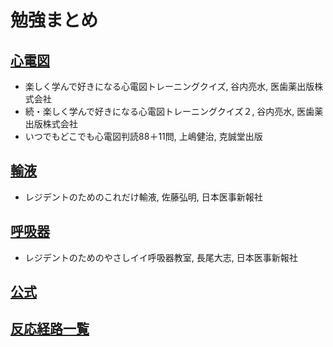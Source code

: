 # 勉強まとめ

## [心電図](ECG.html)

* 楽しく学んで好きになる心電図トレーニングクイズ, 谷内亮水, 医歯薬出版株式会社
* 続・楽しく学んで好きになる心電図トレーニングクイズ２, 谷内亮水, 医歯薬出版株式会社
* いつでもどこでも心電図判読88＋11問, 上嶋健治, 克誠堂出版

## [輸液](infusion.html)

* レジデントのためのこれだけ輸液, 佐藤弘明, 日本医事新報社

## [呼吸器](respiratory.html)

* レジデントのためのやさしイイ呼吸器教室, 長尾大志, 日本医事新報社

## [公式](公式.html)

## [反応経路一覧](反応経路一覧.html)


